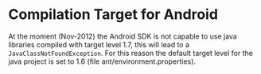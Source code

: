 # Compilation Target for Android #
At the moment (Nov-2012) the Android SDK is not capable to use java libraries compiled with target level 1.7, this will lead to a `JavaClassNotFoundException`. For this reason the default target level for the java project is set to 1.6 (file ant/environment.properties).